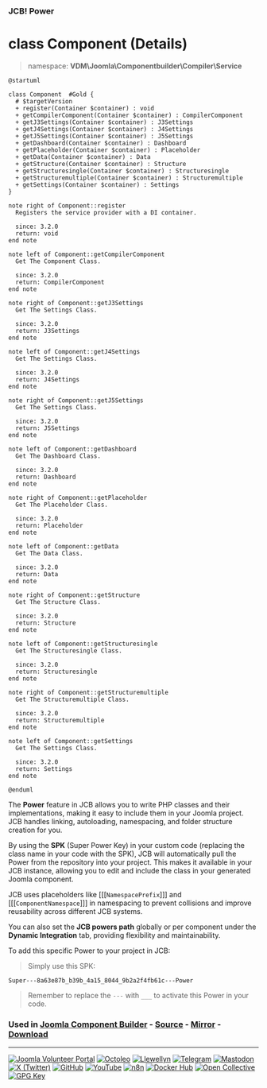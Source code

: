 ### JCB! Power
# class Component (Details)
> namespace: **VDM\Joomla\Componentbuilder\Compiler\Service**

```uml
@startuml

class Component  #Gold {
  # $targetVersion
  + register(Container $container) : void
  + getCompilerComponent(Container $container) : CompilerComponent
  + getJ3Settings(Container $container) : J3Settings
  + getJ4Settings(Container $container) : J4Settings
  + getJ5Settings(Container $container) : J5Settings
  + getDashboard(Container $container) : Dashboard
  + getPlaceholder(Container $container) : Placeholder
  + getData(Container $container) : Data
  + getStructure(Container $container) : Structure
  + getStructuresingle(Container $container) : Structuresingle
  + getStructuremultiple(Container $container) : Structuremultiple
  + getSettings(Container $container) : Settings
}

note right of Component::register
  Registers the service provider with a DI container.

  since: 3.2.0
  return: void
end note

note left of Component::getCompilerComponent
  Get The Component Class.

  since: 3.2.0
  return: CompilerComponent
end note

note right of Component::getJ3Settings
  Get The Settings Class.

  since: 3.2.0
  return: J3Settings
end note

note left of Component::getJ4Settings
  Get The Settings Class.

  since: 3.2.0
  return: J4Settings
end note

note right of Component::getJ5Settings
  Get The Settings Class.

  since: 3.2.0
  return: J5Settings
end note

note left of Component::getDashboard
  Get The Dashboard Class.

  since: 3.2.0
  return: Dashboard
end note

note right of Component::getPlaceholder
  Get The Placeholder Class.

  since: 3.2.0
  return: Placeholder
end note

note left of Component::getData
  Get The Data Class.

  since: 3.2.0
  return: Data
end note

note right of Component::getStructure
  Get The Structure Class.

  since: 3.2.0
  return: Structure
end note

note left of Component::getStructuresingle
  Get The Structuresingle Class.

  since: 3.2.0
  return: Structuresingle
end note

note right of Component::getStructuremultiple
  Get The Structuremultiple Class.

  since: 3.2.0
  return: Structuremultiple
end note

note left of Component::getSettings
  Get The Settings Class.

  since: 3.2.0
  return: Settings
end note

@enduml
```

The **Power** feature in JCB allows you to write PHP classes and their implementations,
making it easy to include them in your Joomla project. JCB handles linking, autoloading,
namespacing, and folder structure creation for you.

By using the **SPK** (Super Power Key) in your custom code (replacing the class name
in your code with the SPK), JCB will automatically pull the Power from the repository
into your project. This makes it available in your JCB instance, allowing you to edit
and include the class in your generated Joomla component.

JCB uses placeholders like [[[`NamespacePrefix`]]] and [[[`ComponentNamespace`]]] in
namespacing to prevent collisions and improve reusability across different JCB systems.

You can also set the **JCB powers path** globally or per component under the
**Dynamic Integration** tab, providing flexibility and maintainability.

To add this specific Power to your project in JCB:

> Simply use this SPK:
```
Super---8a63e87b_b39b_4a15_8044_9b2a2f4fb61c---Power
```
> Remember to replace the `---` with `___` to activate this Power in your code.

### Used in [Joomla Component Builder](https://www.joomlacomponentbuilder.com) - [Source](https://git.vdm.dev/joomla/Component-Builder) - [Mirror](https://github.com/vdm-io/Joomla-Component-Builder) - [Download](https://git.vdm.dev/joomla/pkg-component-builder/releases)

---
[![Joomla Volunteer Portal](https://img.shields.io/badge/-Joomla-gold?logo=joomla)](https://volunteers.joomla.org/joomlers/1396-llewellyn-van-der-merwe "Join Llewellyn on the Joomla Volunteer Portal: Shaping the Future Together!") [![Octoleo](https://img.shields.io/badge/-Octoleo-black?logo=linux)](https://git.vdm.dev/octoleo "--quiet") [![Llewellyn](https://img.shields.io/badge/-Llewellyn-ffffff?logo=gitea)](https://git.vdm.dev/Llewellyn "Collaborate and Innovate with Llewellyn on Git: Building a Better Code Future!") [![Telegram](https://img.shields.io/badge/-Telegram-blue?logo=telegram)](https://t.me/Joomla_component_builder "Join Llewellyn and the Community on Telegram: Building Joomla Components Together!") [![Mastodon](https://img.shields.io/badge/-Mastodon-9e9eec?logo=mastodon)](https://joomla.social/@llewellyn "Connect and Engage with Llewellyn on Joomla Social: Empowering Communities, One Post at a Time!") [![X (Twitter)](https://img.shields.io/badge/-X-black?logo=x)](https://x.com/llewellynvdm "Join the Conversation with Llewellyn on X: Where Ideas Take Flight!") [![GitHub](https://img.shields.io/badge/-GitHub-181717?logo=github)](https://github.com/Llewellynvdm "Build, Innovate, and Thrive with Llewellyn on GitHub: Turning Ideas into Impact!") [![YouTube](https://img.shields.io/badge/-YouTube-ff0000?logo=youtube)](https://www.youtube.com/@OctoYou "Explore, Learn, and Create with Llewellyn on YouTube: Your Gateway to Inspiration!") [![n8n](https://img.shields.io/badge/-n8n-black?logo=n8n)](https://n8n.io/creators/octoleo "Effortless Automation and Impactful Workflows with Llewellyn on n8n!") [![Docker Hub](https://img.shields.io/badge/-Docker-grey?logo=docker)](https://hub.docker.com/u/llewellyn "Llewellyn on Docker: Containerize Your Creativity!") [![Open Collective](https://img.shields.io/badge/-Donate-green?logo=opencollective)](https://opencollective.com/joomla-component-builder "Donate towards JCB: Help Llewellyn financially so he can continue developing this great tool!") [![GPG Key](https://img.shields.io/badge/-GPG-blue?logo=gnupg)](https://git.vdm.dev/Llewellyn/gpg "Unlock Trust and Security with Llewellyn's GPG Key: Your Gateway to Verified Connections!")